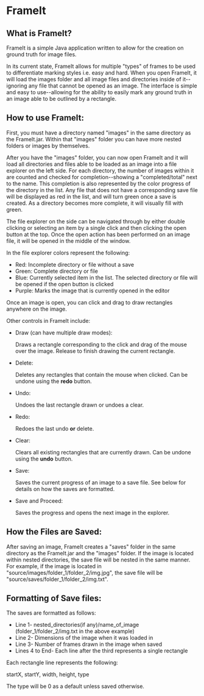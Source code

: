 # FrameIt
## What is FrameIt?
FrameIt is a simple Java application written to allow for the creation on ground truth for image files.

In its current state, FrameIt allows for multiple "types" of frames to be used to differentiate marking styles i.e. easy and hard. When you open FrameIt, it will load the images folder and all image files and directories inside of it--ignoring any file that cannot be opened as an image. The interface is simple and easy to use--allowing for the ability to easily mark any ground truth in an image able to be outlined by a rectangle.

## How to use FrameIt:
First, you must have a directory named "images" in the same directory as the FrameIt.jar. Within that "images" folder you can have more nested folders or images by themselves.

After you have the "images" folder, you can now open FrameIt and it will load all directories and files able to be loaded as an image into a file explorer on the left side. For each directory, the number of images within it are counted and checked for completion--showing a "completed/total" next to the name. This completion is also represented by the color progress of the directory in the list.
Any file that does not have a corresponding save file will be displayed as red in the list, and will turn green once a save is created. As a directory becomes more complete, it will visually fill with green.

The file explorer on the side can be navigated through by either double clicking or selecting an item by a single click and then clicking the open button at the top. Once the open action has been performed on an image file, it will be opened in the middle of the window.

In the file explorer colors represent the following:
* Red: Incomplete directory or file without a save
* Green: Complete directory or file
* Blue: Currently selected item in the list. The selected directory or file will be opened if the open button is clicked
* Purple: Marks the image that is currently opened in the editor

Once an image is open, you can click and drag to draw rectangles anywhere on the image.

Other controls in FrameIt include:
* Draw (can have multiple draw modes):

  Draws a rectangle corresponding to the click and drag of the mouse over the image. Release to finish drawing the current rectangle.
* Delete:

  Deletes any rectangles that contain the mouse when clicked. Can be undone using the __redo__ button.
* Undo:

  Undoes the last rectangle drawn or undoes a clear.
* Redo:

  Redoes the last undo __or__ delete.
* Clear:

  Clears all existing rectangles that are currently drawn. Can be undone using the __undo__ button.
* Save:

  Saves the current progress of an image to a save file. See below for details on how the saves are formatted.
* Save and Proceed:

  Saves the progress and opens the next image in the explorer.

## How the Files are Saved:
After saving an image, FrameIt creates a "saves" folder in the same directory as the FrameIt.jar and the "images" folder. If the image is located within nested directories, the save file will be nested in the same manner. For example, if the image is located in "source/images/folder_1/folder_2/img.jpg", the save file will be "source/saves/folder_1/folder_2/img.txt".

## Formatting of Save files:
The saves are formatted as follows:
* Line 1- nested_directories(if any)/name_of_image (folder_1/folder_2/img.txt in the above example)
* Line 2- Dimensions of the image when it was loaded in
* Line 3- Number of frames drawn in the image when saved
* Lines 4 to End- Each line after the third represents a single rectangle

Each rectangle line represents the following:

startX, startY, width, height, type

The type will be 0 as a default unless saved otherwise.
